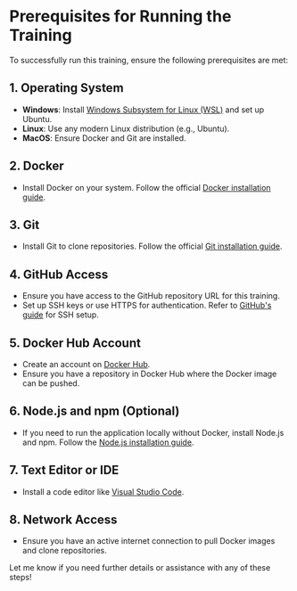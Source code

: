 # Prerequisites for Running the Training

To successfully run this training, ensure the following prerequisites are met:

## 1. Operating System
- **Windows**: Install [Windows Subsystem for Linux (WSL)](https://learn.microsoft.com/en-us/windows/wsl/install) and set up Ubuntu.
- **Linux**: Use any modern Linux distribution (e.g., Ubuntu).
- **MacOS**: Ensure Docker and Git are installed.

## 2. Docker
- Install Docker on your system. Follow the official [Docker installation guide](https://docs.docker.com/get-docker/).

## 3. Git
- Install Git to clone repositories. Follow the official [Git installation guide](https://git-scm.com/book/en/v2/Getting-Started-Installing-Git).

## 4. GitHub Access
- Ensure you have access to the GitHub repository URL for this training.
- Set up SSH keys or use HTTPS for authentication. Refer to [GitHub's guide](https://docs.github.com/en/authentication/connecting-to-github-with-ssh) for SSH setup.

## 5. Docker Hub Account
- Create an account on [Docker Hub](https://hub.docker.com/).
- Ensure you have a repository in Docker Hub where the Docker image can be pushed.

## 6. Node.js and npm (Optional)
- If you need to run the application locally without Docker, install Node.js and npm. Follow the [Node.js installation guide](https://nodejs.org/).

## 7. Text Editor or IDE
- Install a code editor like [Visual Studio Code](https://code.visualstudio.com/).

## 8. Network Access
- Ensure you have an active internet connection to pull Docker images and clone repositories.


Let me know if you need further details or assistance with any of these steps!
